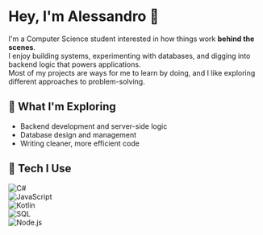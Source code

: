 # Hey, I'm Alessandro 👋  

I'm a Computer Science student interested in how things work **behind the scenes**.  
I enjoy building systems, experimenting with databases, and digging into backend logic that powers applications.  
Most of my projects are ways for me to learn by doing, and I like exploring different approaches to problem-solving.

## 🌱 What I'm Exploring  
- Backend development and server-side logic  
- Database design and management  
- Writing cleaner, more efficient code
  
## 🔧 Tech I Use  
![C#](https://img.shields.io/badge/C%23-239120?style=for-the-badge&logo=c-sharp&logoColor=white)  
![JavaScript](https://img.shields.io/badge/JavaScript-F7DF1E?style=for-the-badge&logo=javascript&logoColor=black)  
![Kotlin](https://img.shields.io/badge/Kotlin-7F52FF?style=for-the-badge&logo=kotlin&logoColor=white)  
![SQL](https://img.shields.io/badge/SQL-4479A1?style=for-the-badge&logo=postgresql&logoColor=white)  
![Node.js](https://img.shields.io/badge/Node.js-339933?style=for-the-badge&logo=nodedotjs&logoColor=white)  
